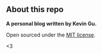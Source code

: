 ## About this repo

**A personal blog written by Kevin Gu.**

Open sourced under the [MIT license](LICENSE.md).

<3
